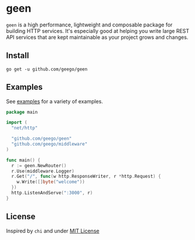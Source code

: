 # geen

`geen` is a high performance, lightweight and composable package for building HTTP services. It's
especially good at helping you write large REST API services that are kept maintainable as your
project grows and changes.

## Install

`go get -u github.com/geego/geen`

## Examples

See [examples](https://github.com/geego/example) for a variety of examples.

```go
package main

import (
  "net/http"

  "github.com/geego/geen"
  "github.com/geego/middleware"
)

func main() {
  r := geen.NewRouter()
  r.Use(middleware.Logger)
  r.Get("/", func(w http.ResponseWriter, r *http.Request) {
    w.Write([]byte("welcome"))
  })
  http.ListenAndServe(":3000", r)
}
```

## License

Inspired by `chi` and under [MIT License](./LICENSE)
